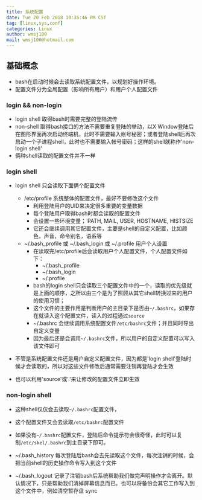 ```yaml
---
title: 系统配置
date: Tue 20 Feb 2018 10:35:46 PM CST
tag: [linux,sys,conf]
categories: Linux
author: wmsj100
mail: wmsj100@hotmail.com
---
```


## 基础概念
- bash在启动时候会去读取系统配置文件，以规划好操作环境。
- 配置文件分为全局配置（影响所有用户）和用户个人配置文件

### login && non-login
- login shell 取得bash时需要完整的登陆流传
- non-shell 取得bash接口的方法不需要重复登陆的举动，以X Window登陆后在图形界面再次启动终端机，此时不需要输入帐号秘密；或者登陆shell后再次启动一个子进程shell，此时也不需要输入帐号密码；这样的shell就称作'non-login shell'
- 俩种shell读取的配置文件并不一样

### login shell
- login shell 只会读取下面俩个配置文件
    - /etc/profile 系统整体的配置文件，最好不要修改这个文件
        - 利用登陆用户的UID来决定很多重要的变量数据
        - 每个登陆用户取得bash时都会读取的配置文件
        - 会设置一些环境变量； PATH, MAIL, USER, HOSTNAME, HISTSIZE
        - 它还会继续调用其它配置文件，主要是shell的自定义配置，比如颜色，声音，命令别名，语系等
    - ~/.bash_profile 或 ~/.bash_login 或 ~/.profile 用户个人设置
        - 在读取完/etc/profile后会读取用户个人配置文件，个人配置文件如下：
            - ~/.bash_profile
            - ~/.bash_login
            - ~/.profile
        - bash的login shell只会读取三个配置文件中的一个，读取的优先级就是上面的顺序，之所以由三个是为了照顾从其它shell转换过来的用户的使用习惯；
        - 这个文件的主要作用是判断用户的主目录下是否由`~/.bashrc`，如果存在就读入这个配置文件，读入的过程通过`source`
        - ~/.bashrc 会继续调用系统配置文件`/etc/bashrc`文件；并且同时导出自定义变量
        - 因为最后还是会调用`~/.bashrc`文件，所以用户的自定义配置可以写入该文件即可

- 不管是系统配置文件还是用户自定义配置文件，因为都是'login shell'登陆时候才会读取的，所以对这些文件修改后通常需要注销再登陆才会生效
- 也可以利用'source'或'.'来让修改的配置文件立即生效

### non-login shell
- 这种shell仅仅会去读取`~/.bashrc`配置文件，
- 这个配置文件又会去读取`/etc/bashrc`配置文件 
- 如果没有`~/.bashrc`配置文件，登陆后命令提示符会很奇怪，此时可以复制`/etc/skel/.bashrc`到主目录下即可。

- ~/.bash_history 每次登陆后bash会去先读取这个文件，每次注销的时候，会把当前shell的历史操作命令写入到这个文件
- ~/.bash_logout 记录了注销bash后系统帮助我们做完声明操作才会离开。默认情况下，只是帮助我们清掉屏幕信息而已。也可以将备份会其它工作写入到这个文件中，例如清空暂存盘 sync
